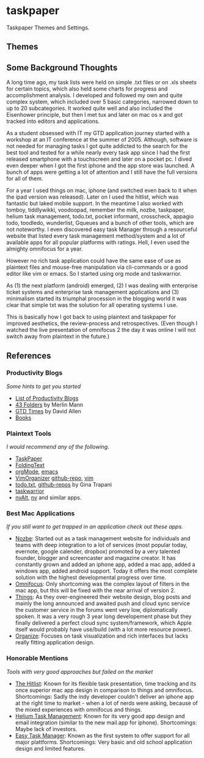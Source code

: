 # taskpaper

Taskpaper Themes and Settings. 

## Themes

## Some Background Thoughts

A long time ago, my task lists were held on simple .txt files or on .xls sheets for certain topics,
which also held some charts for progress and accomplishment analysis. I developed and followed my own and quite complex system, which included over 5 basic categories, narrowed down to up to 20 subcategories. It worked quite well and also included the Eisenhower principle, but then I met tux and later on mac os x and got tracked into editors and applications.

As a student obsessed with IT my GTD application journey started with a workshop at an IT conference at the summer of 2005. Although, software is not needed for managing tasks I got quite addicted to the search for the best tool and tested for a while nearly every task app since I had the first released smartphone with a touchscreen and later on a pocket pc. I dived even deeper when I got the first iphone and the app store was launched. A bunch of apps were getting a lot of attention and I still have the full versions for all of them. 

For a year I used things on mac, iphone (and switched even back to it when the ipad version was released). Later on I used the hitlist, which was fantastic but laked mobile support. In the meantime I also worked with tomboy, tiddlywikki, voodoopad, remember the milk, nozbe, taskpaper, helium task management, todo.txt, pocket informant, crosscheck, appagio todo, toodledo, wunderlist, Gqueues and a bunch of other tools, which are not noteworthy. I even discovered easy task Manager through a resourceful website that listed every task management method/system and a lot of available apps for all popular platforms with ratings. Hell, I even used the almighty omnifocus for a year.

However no rich task application could have the same ease of use as plaintext files and mouse-free manipulation via cli-commands or a good editor like vim or emacs. So I started using org mode and taskwarrior. 

As (1) the next platform (android) emerged, (2) I was dealing with enterprise ticket systems and enterprise task management applications and (3) minimalism started its triumphal procession in the blogging world it was clear that simple txt was the solution for all operating systems I use.

This is basically how I got back to using plaintext and taskpaper for improved aesthetics, the review-process and retrospectives. (Even though I watched the live presentation of omnifocus 2 the day it was online I will not switch away from plaintext in the future.)

## References

### Productivity Blogs

*Some hints to get you started*

- [List of Productivity Blogs](http://zenhabits.net/the-top-50-productivity-blogs-most-of-which-you-havent-heard-about/)
- [43 Folders](http://www.43folders.com/) by Merlin Mann
- [GTD Times](http://www.gtdtimes.com/) by David Allen
- [Books](http://patrickrhone.com/books/)

### Plaintext Tools

*I would recommend any of the following.*

- [TaskPaper](http://www.hogbaysoftware.com/products/taskpaper)
- [FoldingText](http://www.foldingtext.com/)
- [orgMode](http://orgmode.org/), [emacs](http://www.gnu.org/software/emacs/)
- [VimOrganizer](http://www.vim.org/scripts/script.php?script_id=3342) [github-repo](https://github.com/hsitz/VimOrganizer), [vim](http://www.vim.org/)
- [todo.txt](http://todotxt.com/), [github-repos](https://github.com/ginatrapani) by Gina Trapani
- [taskwarrior](http://taskwarrior.org)
- [nvAlt](http://brettterpstra.com/projects/nvalt/), [nv](http://notational.net/) and similar apps.

### Best Mac Applications

*If you still want to get trapped in an application check out these apps.*

- [Nozbe](http://www.nozbe.com/): Started out as a task management website for individuals and teams with deep integration to a lot of services (most popular today, evernote, google calender, dropbox) promoted by a very talented founder, blogger and screencaster and magazine creator. It has constantly grown and added an iphone app, added a mac app, added a windows app, added android support. Today it offers the most complete solution with the highest developmental progress over time.
- [Omnifocus](http://www.omnigroup.com/products/omnifocus/): Only shortcoming was the complex layout of filters in the mac app, but this will be fixed with the near arrival of version 2.
- [Things](http://culturedcode.com/things/): As they over-engineered their website design, blog posts and mainly the long announced and awaited push and cloud sync service the customer service in the forums went very low, diplomatically spoken. It was a very rough 3 year long developement phase but they finally delivered a perfect cloud sync system/framework, which Apple itself would probably have use/build (with a lot more resource power).
- [Organize](http://taskfabric.com/): Focuses on task visualization and rich interfaces but lacks really fitting application design.

### Honorable Mentions

*Tools with very good approaches but failed on the market*

- [The Hitlist](http://www.potionfactory.com/thehitlist/): Known for its flexible task presentation, time tracking and its once superior mac app design in comparison to things and omnifocus. Shortcomings: Sadly the indy developer couldn't deliver an iphone app at the right time to market - when a lot of nerds were asking, because of the mixed experiences with omnifocus and things.
- [Helium Task Management](http://www.heliumnow.com/): Known for its very good app design and email integration (similar to the new mail.app for iphone). Shortcomings: Maybe lack of investors. 
- [Easy Task Manager](http://www.orionbelt.com/): Known as the first system to offer support for all major plattforms. Shortcomings: Very basic and old school application design and limited features.